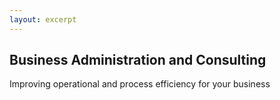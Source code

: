 ```yaml
---
layout: excerpt
---
```


## Business Administration and Consulting

Improving operational and process efficiency for your business
